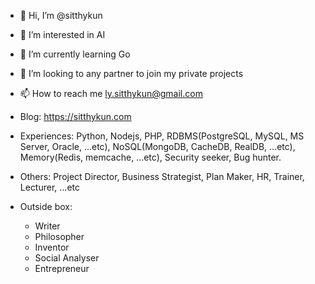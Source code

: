 - 👋 Hi, I’m @sitthykun
- 👀 I’m interested in AI
- 🌱 I’m currently learning Go
- 💞️ I’m looking to any partner to join my private projects
- 📫 How to reach me ly.sitthykun@gmail.com
- Blog: https://sitthykun.com
- Experiences: Python, Nodejs, PHP, RDBMS(PostgreSQL, MySQL, MS Server, Oracle, ...etc), NoSQL(MongoDB, CacheDB, RealDB, ...etc), Memory(Redis, memcache, ...etc), Security seeker, Bug hunter.
- Others: Project Director, Business Strategist, Plan Maker, HR, Trainer, Lecturer, ...etc

- Outside box:
  - Writer
  - Philosopher
  - Inventor
  - Social Analyser
  - Entrepreneur

<!---
sitthykun/sitthykun is a ✨ special ✨ repository because its `README.md` (this file) appears on your GitHub profile.
You can click the Preview link to take a look at your changes.
--->
